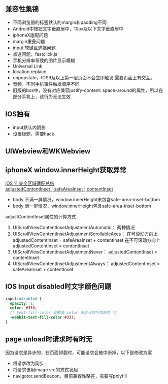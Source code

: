 ## 兼容性集锦
* 不同浏览器的标签默认的margin和padding不同
* Android中按钮文字垂直居中，10px及以下文字垂直居中
* iphoneX适配问题
* margin重叠问题
* input 软键盘遮挡问题
* 点透问题，fastclick.js
* 手机分辨率导致的图片显示模糊
* Universal Link
* location.replace
* onpopstate，IOS9及以上第一层页面不会立即触发,需要页面上有交互。
* 音频，不同手机事件触发顺序不同
* 旧版的box中，没有对应兼容justify-content: space-around的属性，所以在部分手机上，该行为无法生效

## IOS独有
* input默认内阴影
* 设置标题，需要hack

## UIWebview和WKWebview

## iphoneX window.innerHeight获取异常
[iOS 11 安全区域适配总结](https://mp.weixin.qq.com/s/W1_0VrchCO50owhJNmJnuQ) <br />
[adjustedContentInset | safeAreaInset | contentInset](https://blog.csdn.net/weixin_33830216/article/details/86791964)
* body 不满一屏情况，window.innerHeight未包含safe-area-inset-bottom
* body 满一屏情况，window.innerHeight包含safe-area-inset-bottom

adjustContentInset属性的计算方式
1. UIScrollViewContentInsetAdjustmentAutomatic：
   两种情况
2. UIScrollViewContentInsetAdjustmentScrollableAxes：
   在可滚动方向上 adjustedContentInset = safeAreaInset + contentInset
   在不可滚动方向上 adjustedContentInset = contentInset
3. UIScrollViewContentInsetAdjustmentNever：
   adjustedContentInset = contentInset
4. UIScrollViewContentInsetAdjustmentAlways：
   adjustedContentInset = safeAreaInset + contentInset

## IOS Input disabled时文字颜色问题
```css
input:disabled {
  opacity: 1;
  color: #333;
  /* text-fill-color 会覆盖 color 所定义的字体颜色 */
  -webkit-text-fill-color:#333;
}
```

## page unload时请求时有时无
因为请求是异步的，在页面卸载时，可能请求会被中断掉，以下是修改方案
* 将请求改为同步
* 将请求该用image src的方式发起
* navigator.sendBeacon，目前兼容性略差，需要写polyfill